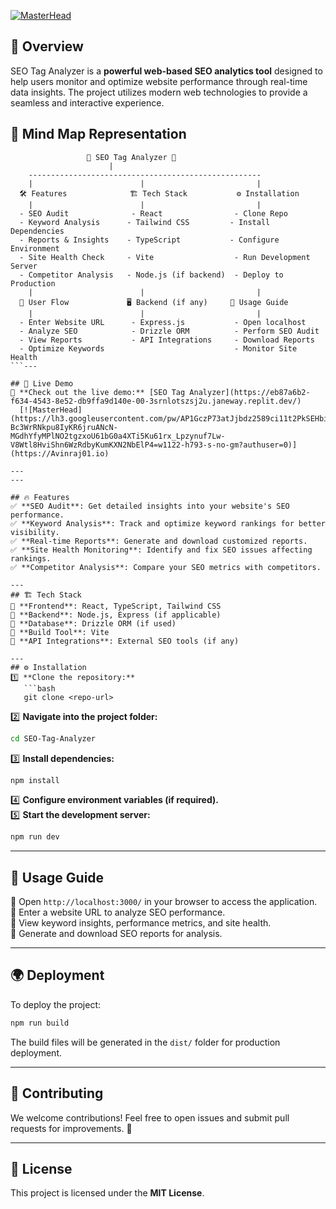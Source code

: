  [![MasterHead](https://lh3.googleusercontent.com/pw/AP1GczNhFEE4NglgMIFiUILznq6GNYaEvrNOl2KlZiFULQSHU2ug1okum8p8s2xa1PFL55R1-HHrcLe7JlwikrpVvtHwhCSC_c2iZ1bUgdDnGlZOEL16QpaB8GYE8V5cBkiHYGYyVjzbl9YYUuqQF46OMhL5=w640-h288-s-no-gm?authuser=0)](https://Avinraj01.io)
## 🌟 Overview
SEO Tag Analyzer is a **powerful web-based SEO analytics tool** designed to help users monitor and optimize website performance through real-time data insights. The project utilizes modern web technologies to provide a seamless and interactive experience.
## 🧠 Mind Map Representation
```
                 🚀 SEO Tag Analyzer 🚀
                      |
    ----------------------------------------------------
    |                        |                         |
  🛠️ Features              🏗️ Tech Stack           ⚙️ Installation
    |                        |                         |
  - SEO Audit              - React                - Clone Repo
  - Keyword Analysis      - Tailwind CSS         - Install Dependencies
  - Reports & Insights    - TypeScript           - Configure Environment
  - Site Health Check     - Vite                  - Run Development Server
  - Competitor Analysis   - Node.js (if backend)  - Deploy to Production
    |                        |                         |
  🔄 User Flow             🖥️ Backend (if any)     📖 Usage Guide
    |                        |                         |
  - Enter Website URL      - Express.js           - Open localhost
  - Analyze SEO            - Drizzle ORM          - Perform SEO Audit
  - View Reports           - API Integrations     - Download Reports
  - Optimize Keywords                             - Monitor Site Health
```---

## 🚀 Live Demo
🔗 **Check out the live demo:** [SEO Tag Analyzer](https://eb87a6b2-f634-4543-8e52-db9ffa9d140e-00-3srnlotszsj2u.janeway.replit.dev/)
  [![MasterHead](https://lh3.googleusercontent.com/pw/AP1GczP73atJjbdz2589ci11t2PkSEHbiQolhpcYzlSGub0VSQk-Bc3WrRNkpu8IyKR6jruANcN-MGdhYfyMPlNO2tgzxoU61bG0a4XTi5Ku61rx_Lpzynuf7Lw-V8Wtl8HviShn6WzRdbyKumKXN2NbElP4=w1122-h793-s-no-gm?authuser=0)](https://Avinraj01.io)

---
---

## 🔥 Features
✅ **SEO Audit**: Get detailed insights into your website's SEO performance.  
✅ **Keyword Analysis**: Track and optimize keyword rankings for better visibility.  
✅ **Real-time Reports**: Generate and download customized reports.  
✅ **Site Health Monitoring**: Identify and fix SEO issues affecting rankings.  
✅ **Competitor Analysis**: Compare your SEO metrics with competitors.

---
## 🏗️ Tech Stack
🔹 **Frontend**: React, TypeScript, Tailwind CSS  
🔹 **Backend**: Node.js, Express (if applicable)  
🔹 **Database**: Drizzle ORM (if used)  
🔹 **Build Tool**: Vite  
🔹 **API Integrations**: External SEO tools (if any)

---
## ⚙️ Installation
1️⃣ **Clone the repository:**  
   ```bash
   git clone <repo-url>
   ```
2️⃣ **Navigate into the project folder:**  
   ```bash
   cd SEO-Tag-Analyzer
   ```
3️⃣ **Install dependencies:**  
   ```bash
   npm install
   ```
4️⃣ **Configure environment variables (if required).**  
5️⃣ **Start the development server:**  
   ```bash
   npm run dev
   ```

---

## 📖 Usage Guide
📌 Open `http://localhost:3000/` in your browser to access the application.  
📌 Enter a website URL to analyze SEO performance.  
📌 View keyword insights, performance metrics, and site health.  
📌 Generate and download SEO reports for analysis.

---
## 🌍 Deployment
To deploy the project:
```bash
npm run build
```
The build files will be generated in the `dist/` folder for production deployment.

---
## 🤝 Contributing
We welcome contributions! Feel free to open issues and submit pull requests for improvements. 🚀

---
## 📜 License
This project is licensed under the **MIT License**.



